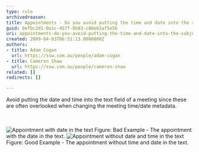 ```yaml
---
type: rule
archivedreason: 
title: Appointments - Do you avoid putting the time and date into the subject or body of a meeting?
guid: 0efbc2d1-0a1c-457f-8b83-c80e63af5e5b
uri: appointments-do-you-avoid-putting-the-time-and-date-into-the-subject-or-body-of-a-meeting
created: 2009-04-03T06:51:13.0000000Z
authors:
- title: Adam Cogan
  url: https://ssw.com.au/people/adam-cogan
- title: Cameron Shaw
  url: https://ssw.com.au/people/cameron-shaw
related: []
redirects: []

---
```



Avoid putting the date and time into the text field of a meeting since these are often overlooked when changing the meeting time/date metadata.

<br><excerpt class='endintro'></excerpt><br>
  <img src="/Standards/Communication/RulesToBetterEmail/PublishingImages/MeetingAppointmentWithDateAndTime_Bad.jpg" alt="Appointment with date in the text" class="ms-rteCustom-ImageArea" /> <span class="ms-rteCustom-FigureBad">Figure&#58; Bad Example - The appointment with the date in the text. </span><img src="/Standards/Communication/RulesToBetterEmail/PublishingImages/AppintmentWithoutTimeDateInContent_Good.jpg" alt="Appointment without date and time in the text" class="ms-rteCustom-ImageArea" /> <span class="ms-rteCustom-FigureGood">Figure&#58; Good Example - The appointment without time and date in the text.</span>



